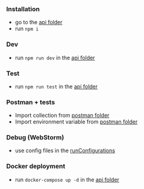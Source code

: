 ### Installation

- go to the [api folder](./api)
- run `npm i`

### Dev

- run `npm run dev` in the [api folder](./api)

### Test

- run `npm run test` in the [api folder](./api)

### Postman + tests

- Import collection from [postman folder](./postman/moleculer-example-1.postman_collection.json)
- Import environment variable from [postman folder](./postman/moleculer-example.postman_environment.json)

### Debug (WebStorm)

- use config files in the [runConfigurations](./runConfigurations)

### Docker deployment

- run `docker-compose up -d` in the [api folder](./api)

